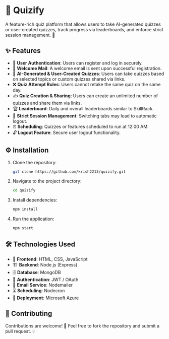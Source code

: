 # 🎯 Quizify  

A feature-rich quiz platform that allows users to take AI-generated quizzes or user-created quizzes, track progress via leaderboards, and enforce strict session management. 🚀

## ✨ Features

- 🔐 **User Authentication**: Users can register and log in securely.
- 📩 **Welcome Mail**: A welcome email is sent upon successful registration.
- 🧠 **AI-Generated & User-Created Quizzes**: Users can take quizzes based on selected topics or custom quizzes shared via links.
- ❌ **Quiz Attempt Rules**: Users cannot retake the same quiz on the same day.
- ✍️ **Quiz Creation & Sharing**: Users can create an unlimited number of quizzes and share them via links.
- 🏆 **Leaderboard**: Daily and overall leaderboards similar to SkillRack.
- 🔄 **Strict Session Management**: Switching tabs may lead to automatic logout.
- ⏰ **Scheduling**: Quizzes or features scheduled to run at 12:00 AM.
- 🔓 **Logout Feature**: Secure user logout functionality.

## ⚙️ Installation

1. Clone the repository:
   ```sh
   git clone https://github.com/krish2213/quizify.git
   ```
2. Navigate to the project directory:
   ```sh
   cd quizify
   ```
3. Install dependencies:
   ```sh
   npm install 
   ```
4. Run the application:
   ```sh
   npm start 
   ```

## 🛠 Technologies Used
- 🎨 **Frontend**: HTML, CSS, JavaScript
- 🏗 **Backend**: Node.js (Express)
- 🗄 **Database**: MongoDB 
- 🔑 **Authentication**: JWT / OAuth
- 📧 **Email Service**: Nodemailer
- ⏳ **Scheduling**: Nodecron
- 🚀 **Deployment**: Microsoft Azure

## 🤝 Contributing
Contributions are welcome! 🎉 Feel free to fork the repository and submit a pull request. 💡

